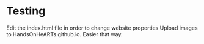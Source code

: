 # Testing
Edit the index.html file in order to change website properties
Upload images to HandsOnHeARTs.github.io. Easier that way.
